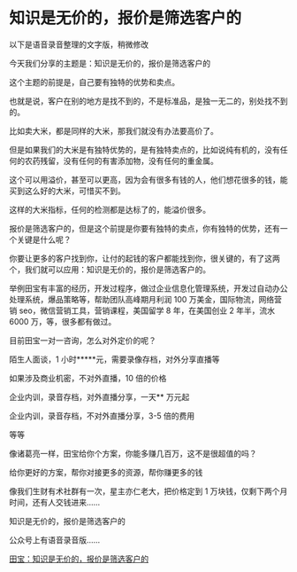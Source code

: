 # 知识是无价的，报价是筛选客户的

以下是语音录音整理的文字版，稍微修改

今天我们分享的主题是：知识是无价的，报价是筛选客户的

这个主题的前提是，自己要有独特的优势和卖点。

也就是说，客户在别的地方是找不到的，不是标准品，是独一无二的，别处找不到的。

比如卖大米，都是同样的大米，那我们就没有办法要高价了。

但是如果我们的大米是有独特优势的，是有独特卖点的，比如说纯有机的，没有任何的农药残留，没有任何的有害添加物，没有任何的重金属。

这个可以用溢价，甚至可以更高，因为会有很多有钱的人，他们想花很多的钱，能买到这么好的大米，可惜买不到。

这样的大米指标，任何的检测都是达标了的，能溢价很多。

报价是筛选客户的，但是这个前提是你要有独特的卖点，你有独特的优势，还有一个关键是什么呢？

你要让更多的客户找到你，让付的起钱的客户都能找到你，很关键的，有了这两个，我们就可以应用：知识是无价的，报价是筛选客户的。

举例田宝有丰富的经历，开发过程序，做过企业信息化管理系统，开发过自动办公处理系统，爆品策略等，帮助团队高峰期月利润 100 万美金，国际物流，网络营销 seo，微信营销工具，营销课程，美国留学 8 年，在美国创业 2 年半，流水 6000 万，等，很多都有做过。

目前田宝一对一咨询，怎么对外定价的呢？

陌生人面谈，1 小时*****元，需要录像存档，对外分享直播等

如果涉及商业机密，不对外直播，10 倍的价格

企业内训，录音存档，对外直播分享，一天** 万元起

企业内训，录音存档，不对外直播分享，3-5 倍的费用

等等

像诸葛亮一样，田宝给你个方案，你能多赚几百万，这不是很超值的吗？

给你更好的方案，帮你对接更多的资源，帮你赚更多的钱

像我们生财有术社群有一次，星主亦仁老大，把价格定到 1 万块钱，仅剩下两个月时间，还有人交钱进来……

知识是无价的，报价是筛选客户的

公众号上有语音录音版……

[田宝：知识是无价的，报价是筛选客户的](https://mp.weixin.qq.com/s?__biz=MzAxMDE1NjQ4NQ==&mid=2648964890&idx=1&sn=9fa5e32fda9138c39cc85cffb8460679&chksm=8343ffb0b43476a6ac913f1fde267e1323e0b4ebd28e626e025e622f54a7482727d29c94584c&xtrack=1&scene=0&subscene=10000&clicktime=1561345979&ascene=7&devicetype=android-28&version=2700043c&nettype=ctnet&abtest_cookie=BQABAAoACwASABMAFQAGACOXHgBWmR4AwJkeANyZHgD2mR4ACpoeAAAA&lang=zh_CN&pass_ticket=gWhLl2KPbDxeAecnKdyFyi4E1Olx0l4eKlsNYj4AA3xOUxNcq9P9RVdqeVbgHH7z&wx_header=1)